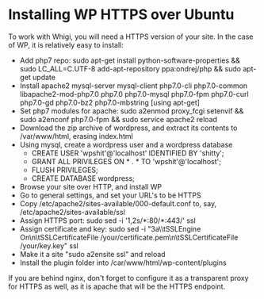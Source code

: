 # Installing WP HTTPS over Ubuntu
To work with Whigi, you will need a HTTPS version of your site. In the case of WP, it is relatively easy to install:
- Add php7 repo: sudo apt-get install python-software-properties && sudo LC_ALL=C.UTF-8 add-apt-repository ppa:ondrej/php && sudo apt-get update
- Install apache2 mysql-server mysql-client php7.0-cli php7.0-common libapache2-mod-php7.0 php7.0 php7.0-mysql php7.0-fpm php7.0-curl php7.0-gd php7.0-bz2 php7.0-mbstring [using apt-get]
- Set php7 modules for apache: sudo a2enmod proxy_fcgi setenvif && sudo a2enconf php7.0-fpm && sudo service apache2 reload
- Download the zip archive of wordpress, and extract its contents to /var/www/html, erasing index.html
- Using mysql, create a wordpress user and a wordpress database
  - CREATE USER 'wpshit'@'localhost' IDENTIFIED BY 'shitty';
  - GRANT ALL PRIVILEGES ON * . * TO 'wpshit'@'localhost';
  - FLUSH PRIVILEGES;
  - CREATE DATABASE wordpress;
- Browse your site over HTTP, and install WP
- Go to general settings, and set your URL's to be HTTPS
- Copy /etc/apache2/sites-available/000-default.conf to, say, /etc/apache2/sites-available/ssl
- Assign HTTPS port: sudo sed -i '1,2s/\*:80/*:443/' ssl
- Assign certificate and key: sudo sed -i "3a\\\tSSLEngine On\n\tSSLCertificateFile /your/certificate.pem\n\tSSLCertificateFile /your/key.key" ssl
- Make it a site "sudo a2ensite ssl" and reload
- Install the plugin folder into /car/www/html/wp-content/plugins

If you are behind nginx, don't forget to configure it as a transparent proxy for HTTPS as well, as it is apache that will be the HTTPS endpoint.